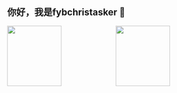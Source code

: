 ## 你好，我是fybchristasker 👋

<img align="" width="50%" height="140px" src="https://github-readme-stats.vercel.app/api?username=fybchristasker&hide_title=true&hide_border=true&show_icons=true&include_all_commits=true&line_height=22&locale=cn&theme=radical" /><img align=""  width="50%" height="140px" src="https://github-readme-stats.vercel.app/api/top-langs/?username=fybchristasker&hide_title=true&hide_border=true&layout=compact&theme=radical" />
